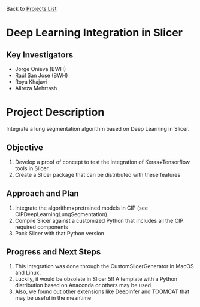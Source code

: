 Back to [Projects List](../../README.md#ProjectsList)

# Deep Learning Integration in Slicer

## Key Investigators

- Jorge Onieva (BWH)
- Raúl San José (BWH)
- Roya Khajavi
- Alireza Mehrtash

# Project Description

Integrate a lung segmentation algorithm based on Deep Learning in Slicer.

## Objective

1. Develop a proof of concept to test the integration of Keras+Tensorflow tools in Slicer
1. Create a Slicer package that can be distributed with these features


## Approach and Plan

1. Integrate the algorithm+pretrained models in CIP (see CIPDeepLearningLungSegmentation).
1. Compile Slicer against a customized Python that includes all the CIP required components
1. Pack Slicer with that Python version

## Progress and Next Steps

1. This integration was done through the CustomSlicerGenerator in MacOS and Linux.
1. Luckily, it would be obsolete in Slicer 5!! A template with a Python distribution based on Anaconda or others may be used
1. Also, we found out other extensions like DeepInfer and TOOMCAT that may be useful in the meantime

